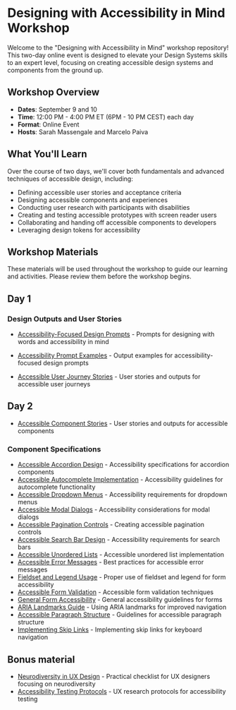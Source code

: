 # Designing with Accessibility in Mind Workshop

Welcome to the "Designing with Accessibility in Mind" workshop repository! This two-day online event is designed to elevate your Design Systems skills to an expert level, focusing on creating accessible design systems and components from the ground up.

## Workshop Overview

- **Dates**: September 9 and 10
- **Time**: 12:00 PM - 4:00 PM ET (6PM - 10 PM CEST) each day
- **Format**: Online Event
- **Hosts**: Sarah Massengale and Marcelo Paiva

## What You'll Learn

Over the course of two days, we'll cover both fundamentals and advanced techniques of accessible design, including:

- Defining accessible user stories and acceptance criteria
- Designing accessible components and experiences
- Conducting user research with participants with disabilities
- Creating and testing accessible prototypes with screen reader users
- Collaborating and handing off accessible components to developers
- Leveraging design tokens for accessibility


## Workshop Materials

These materials will be used throughout the workshop to guide our learning and activities. Please review them before the workshop begins.

## Day 1

### Design Outputs and User Stories

- [Accessibility-Focused Design Prompts](a11y-prompts.md) - Prompts for designing with words and accessibility in mind
- [Accessibility Prompt Examples](a11y-prompts-output.md) - Output examples for accessibility-focused design prompts

- [Accessible User Journey Stories](a11y-stories-output-journeys.md) - User stories and outputs for accessible user journeys



## Day 2 

- [Accessible Component Stories](a11y-stories-output-components.md) - User stories and outputs for accessible components

### Component Specifications
- [Accessible Accordion Design](component-specs/a11y-accordion.md) - Accessibility specifications for accordion components
- [Accessible Autocomplete Implementation](component-specs/a11y-autocomplete.md) - Accessibility guidelines for autocomplete functionality
- [Accessible Dropdown Menus](component-specs/a11y-dropdown.md) - Accessibility requirements for dropdown menus
- [Accessible Modal Dialogs](component-specs/a11y-modal-dialog.md) - Accessibility considerations for modal dialogs
- [Accessible Pagination Controls](component-specs/a11y-pagination.md) - Creating accessible pagination controls
- [Accessible Search Bar Design](component-specs/a11y-search-bar.md) - Accessibility requirements for search bars
- [Accessible Unordered Lists](component-specs/a11y-unordered-list.md) - Accessible unordered list implementation
- [Accessible Error Messages](component-specs/a11y-error-messages.md) - Best practices for accessible error messages
- [Fieldset and Legend Usage](component-specs/a11y-fieldset-legend.md) - Proper use of fieldset and legend for form accessibility
- [Accessible Form Validation](component-specs/a11y-form-validation.md) - Accessible form validation techniques
- [General Form Accessibility](component-specs/a11y-forms.md) - General accessibility guidelines for forms
- [ARIA Landmarks Guide](component-specs/a11y-landmarks.md) - Using ARIA landmarks for improved navigation
- [Accessible Paragraph Structure](component-specs/a11y-paragraph.md) - Guidelines for accessible paragraph structure
- [Implementing Skip Links](component-specs/a11y-skip-links.md) - Implementing skip links for keyboard navigation




## Bonus material

- [Neurodiversity in UX Design](a11y-neurodiversity-ux.md) - Practical checklist for UX designers focusing on neurodiversity
- [Accessibility Testing Protocols](ux-protocols.md) - UX research protocols for accessibility testing